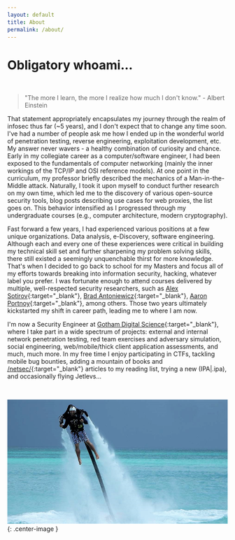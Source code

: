 ```yaml
---
layout: default
title: About
permalink: /about/
---
```


# [](#header-1)Obligatory whoami...

<br>

> "The more I learn, the more I realize how much I don't know." - Albert Einstein

That statement appropriately encapsulates my journey through the realm of infosec thus far (~5 years), and I don't expect that to change any time soon. I've had a number of people ask me how I ended up in the wonderful world of penetration testing, reverse engineering, exploitation development, etc. My answer never wavers - a healthy combination of curiosity and chance. Early in my collegiate career as a computer/software engineer, I had been exposed to the fundamentals of computer networking (mainly the inner workings of the TCP/IP and OSI reference models). At one point in the curriculum, my professor briefly described the mechanics of a Man-in-the-Middle attack. Naturally, I took it upon myself to conduct further research on my own time, which led me to the discovery of various open-source security tools, blog posts describing use cases for web proxies, the list goes on. This behavior intensified as I progressed through my undergraduate courses (e.g., computer architecture, modern cryptography).

Fast forward a few years, I had experienced various positions at a few unique organizations. Data analysis, e-Discovery, software engineering. Although each and every one of these experiences were critical in building my technical skill set and further sharpening my problem solving skills, there still existed a seemingly unquenchable thirst for more knowledge. That's when I decided to go back to school for my Masters and focus all of my efforts towards breaking into information security, hacking, whatever label you prefer. I was fortunate enough to attend courses delivered by multiple, well-respected security researchers, such as [Alex Sotirov](https://twitter.com/alexsotirov){:target="_blank"}, [Brad Antoniewicz](https://twitter.com/brad_anton){:target="_blank"}, [Aaron Portnoy](https://twitter.com/aaronportnoy){:target="_blank"}, among others. Those two years ultimately kickstarted my shift in career path, leading me to where I am now.

I'm now a Security Engineer at [Gotham Digital Science](https://www.gdssecurity.com){:target="_blank"}, where I take part in a wide spectrum of projects: external and internal network penetration testing, red team exercises and adversary simulation, social engineering, web/mobile/thick client application assessments, and much, much more. In my free time I enjoy participating in CTFs, tackling mobile bug bounties, adding a mountain of books and [/netsec/](https://www.reddit.com/r/netsec){:target="_blank"} articles to my reading list, trying a new \(IPA\|.ipa\), and occasionally flying Jetlevs...  

<br>

![me](/assets/images/me.jpg){: .center-image }

<br>
